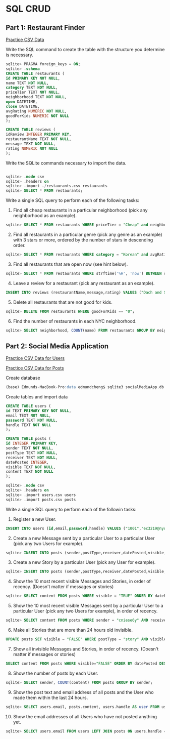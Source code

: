 # SQL CRUD

## Part 1: Restaurant Finder

[Practice CSV Data](./data/restaurants.csv)

Write the SQL command to create the table with the structure you determine is necessary.
```sql
sqlite> PRAGMA foreign_keys = ON;
sqlite> .schema
CREATE TABLE restaurants (
id PRIMARY KEY NOT NULL,
name TEXT NOT NULL,
category TEXT NOT NULL,
priceTier TEXT NOT NULL,
neighborhood TEXT NOT NULL,
open DATETIME,
close DATETIME,
avgRating NUMERIC NOT NULL,
goodForKids NUMERIC NOT NULL
);

CREATE TABLE reviews (
idReview INTEGER PRIMARY KEY,
restaurantName TEXT NOT NULL,
message TEXT NOT NULL,
rating NUMERIC NOT NULL
);
```

Write the SQLite commands necessary to import the data.
```sql

sqlite> .mode csv
sqlite> .headers on
sqlite> .import ./restaurants.csv restaurants
sqlite> SELECT * FROM restaurants;
```

Write a single SQL query to perform each of the following tasks:

1. Find all cheap restaurants in a particular neighborhood (pick any neighborhood as an example).
```sql
sqlite> SELECT * FROM restaurants WHERE priceTier = "Cheap" and neighborhood = "Chelsea";
```

2. Find all restaurants in a particular genre (pick any genre as an example) with 3 stars or more, ordered by the number of stars in descending order.

```SQL
sqlite> SELECT * FROM restaurants WHERE category = "Korean" and avgRating >= 3 ORDER BY avgRating DESC;
```
3. Find all restaurants that are open now (see hint below).

```sql
sqlite> SELECT * FROM restaurants WHERE strftime('%H', 'now') BETWEEN strftime('%H', open) AND strftime('%H', close);
```

4. Leave a review for a restaurant (pick any restaurant as an example).

```sql
INSERT INTO reviews (restaurantName,message,rating) VALUES ("Dach and Sons", "Food was very affordable",5);
```


5. Delete all restaurants that are not good for kids.

``` sql
sqlite> DELETE FROM restaurants WHERE goodForKids == "0";
```

6. Find the number of restaurants in each NYC neighborhood.

```sql
sqlite> SELECT neighborhood, COUNT(name) FROM restaurants GROUP BY neighborhood;
```

## Part 2: Social Media Application
[Practice CSV Data for Users](./data/users.csv)

[Practice CSV Data for Posts](./data/posts.csv)

Create database
```sql
(base) Edmunds-MacBook-Pro:data edmundcheng$ sqlite3 socialMediaApp.db
```

Create tables and import data
```sql
CREATE TABLE users (
id TEXT PRIMARY KEY NOT NULL,
email TEXT NOT NULL,
password TEXT NOT NULL,
handle TEXT NOT NULL
);

CREATE TABLE posts (
id INTEGER PRIMARY KEY,
sender TEXT NOT NULL,
postType TEXT NOT NULL,
receiver TEXT NOT NULL,
datePosted INTEGER,
visible TEXT NOT NULL,
content TEXT NOT NULL
);

sqlite> .mode csv
sqlite> .headers on
sqlite> .import users.csv users
sqlite> .import posts.csv posts
```

Write a single SQL query to perform each of the followin tasks:

1. Register a new User.
```sql
INSERT INTO users (id,email,password,handle) VALUES ("1001","ec3219@nyu.edu","SomePassword","edmund5555");
```

2. Create a new Message sent by a particular User to a particular User (pick any two Users for example).

```sql
sqlite> INSERT INTO posts (sender,postType,receiver,datePosted,visible,content) VALUES ("jrooksby7y","message","mschlagmanah",strftime('%s','now'),TRUE,"Hello World");
```

3. Create a new Story by a particular User (pick any User for example).

```sql
sqlite> INSERT INTO posts (sender,postType,receiver,datePosted,visible,content) VALUES ("jrooksby7y","story","NA",strftime('%s','now'),TRUE,"Hello World");
```

4. Show the 10 most recent visible Messages and Stories, in order of recency. (Doesn't matter if messages or stories)


```sql
sqlite> SELECT content FROM posts WHERE visible = "TRUE" ORDER BY datePosted DESC LIMIT 10;
```


5. Show the 10 most recent visible Messages sent by a particular User to a particular User (pick any two Users for example), in order of recency.

```sql
sqlite> SELECT content FROM posts WHERE sender = "cniese6y" AND receiver = "vcarillo6y" AND visible = "TRUE" ORDER BY datePosted DESC LIMIT 10;
```

6. Make all Stories that are more than 24 hours old invisible.

```sql
UPDATE posts SET visible = "FALSE" WHERE postType = "story" AND visible = "TRUE" and strftime('%s','now') - datePosted >= 86400;
```

7. Show all invisible Messages and Stories, in order of recency. (Doesn't matter if messages or stories)

```sql
SELECT content FROM posts WHERE visible="FALSE" ORDER BY datePosted DESC; 
```

8. Show the number of posts by each User.

```sql
sqlite> SELECT sender, COUNT(content) FROM posts GROUP BY sender;
```

9. Show the post text and email address of all posts and the User who made them within the last 24 hours.

```sql
sqlite> SELECT users.email, posts.content, users.handle AS user FROM users INNER JOIN posts ON users.handle = posts.sender WHERE strftime('%s','now') - posts.datePosted < 86400;
```

10. Show the email addresses of all Users who have not posted anything yet.

```sql
sqlite> SELECT users.email FROM users LEFT JOIN posts ON users.handle = posts.sender WHERE posts.sender IS NULL;
```
